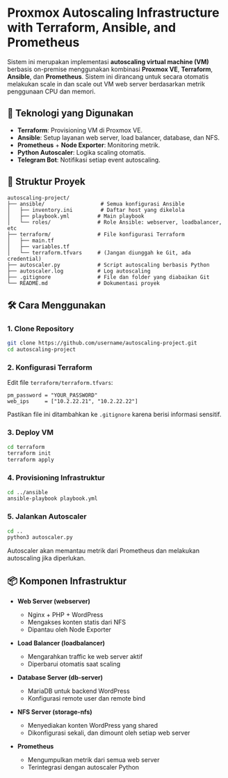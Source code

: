 # Proxmox Autoscaling Infrastructure with Terraform, Ansible, and Prometheus

Sistem ini merupakan implementasi **autoscaling virtual machine (VM)** berbasis on-premise menggunakan kombinasi **Proxmox VE**, **Terraform**, **Ansible**, dan **Prometheus**. Sistem ini dirancang untuk secara otomatis melakukan scale in dan scale out VM web server berdasarkan metrik penggunaan CPU dan memori.

## 🔧 Teknologi yang Digunakan
- **Terraform**: Provisioning VM di Proxmox VE.
- **Ansible**: Setup layanan web server, load balancer, database, dan NFS.
- **Prometheus** + **Node Exporter**: Monitoring metrik.
- **Python Autoscaler**: Logika scaling otomatis.
- **Telegram Bot**: Notifikasi setiap event autoscaling.

## 📁 Struktur Proyek
```
autoscaling-project/
├── ansible/                  # Semua konfigurasi Ansible
│   ├── inventory.ini         # Daftar host yang dikelola
│   ├── playbook.yml         # Main playbook
│   └── roles/               # Role Ansible: webserver, loadbalancer, etc
├── terraform/               # File konfigurasi Terraform
│   ├── main.tf
│   ├── variables.tf
│   └── terraform.tfvars     # (Jangan diunggah ke Git, ada credential)
├── autoscaler.py            # Script autoscaling berbasis Python
├── autoscaler.log           # Log autoscaling
├── .gitignore               # File dan folder yang diabaikan Git
└── README.md                # Dokumentasi proyek
```

## 🛠️ Cara Menggunakan

### 1. Clone Repository
```bash
git clone https://github.com/username/autoscaling-project.git
cd autoscaling-project
```

### 2. Konfigurasi Terraform
Edit file `terraform/terraform.tfvars`:
```hcl
pm_password = "YOUR_PASSWORD"
web_ips     = ["10.2.22.21", "10.2.22.22"]
```
Pastikan file ini ditambahkan ke `.gitignore` karena berisi informasi sensitif.

### 3. Deploy VM
```bash
cd terraform
terraform init
terraform apply
```

### 4. Provisioning Infrastruktur
```bash
cd ../ansible
ansible-playbook playbook.yml
```

### 5. Jalankan Autoscaler
```bash
cd ..
python3 autoscaler.py
```
Autoscaler akan memantau metrik dari Prometheus dan melakukan autoscaling jika diperlukan.

## 📦 Komponen Infrastruktur

- **Web Server (webserver)**
  - Nginx + PHP + WordPress
  - Mengakses konten statis dari NFS
  - Dipantau oleh Node Exporter

- **Load Balancer (loadbalancer)**
  - Mengarahkan traffic ke web server aktif
  - Diperbarui otomatis saat scaling

- **Database Server (db-server)**
  - MariaDB untuk backend WordPress
  - Konfigurasi remote user dan remote bind

- **NFS Server (storage-nfs)**
  - Menyediakan konten WordPress yang shared
  - Dikonfigurasi sekali, dan dimount oleh setiap web server

- **Prometheus**
  - Mengumpulkan metrik dari semua web server
  - Terintegrasi dengan autoscaler Python